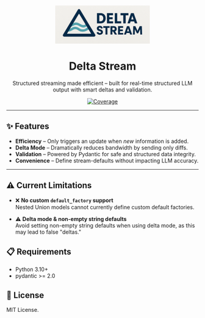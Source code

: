 <p align="center">
  <img src="https://github.com/DavidTokar12/DeltaStream/blob/main/logo.png" alt="Delta Stream Logo" height="100"/>
</p>

<h1 align="center">Delta Stream</h1>
<p align="center">Structured streaming made efficient – built for real-time structured LLM output with smart deltas and validation.</p>

<div align="center">

<!-- [![PyPI version](https://badge.fury.io/py/delta-stream.svg)](https://pypi.org/project/delta-stream/) -->
<!-- [![Python Versions](https://img.shields.io/pypi/pyversions/delta-stream.svg)](https://pypi.org/project/delta-stream/)
[![License](https://img.shields.io/github/license/your-org/delta-stream)](https://github.com/your-org/delta-stream/blob/main/LICENSE) -->
<!-- [![CI](https://github.com/your-org/delta-stream/actions/workflows/ci.yml/badge.svg)](https://github.com/your-org/delta-stream/actions/workflows/ci.yml) -->
[![Coverage](https://codecov.io/gh/DavidTokar12/DeltaStream/graph/badge.svg?token=L8WPX4BHLL)](https://codecov.io/gh/DavidTokar12/DeltaStream)

</div>

<!-- <p align="center">
  <a href="https://your-project-url.com">
    <img src="https://your-image-url.com/demo.gif" alt="Delta Stream Demo" height="400"/>
  </a>
</p> -->

---

## ✨ Features

- **Efficiency** – Only triggers an update when *new* information is added.
- **Delta Mode** – Dramatically reduces bandwidth by sending only diffs.
- **Validation** – Powered by Pydantic for safe and structured data integrity.
- **Convenience** – Define stream-defaults without impacting LLM accuracy.

<!-- ---

## 📦 Installation

We recommend using [uv](https://docs.astral.sh/uv/) for fast installs:

```bash
uv add delta-stream
```

Or with pip:

```bash
pip install delta-stream
```

---

## 🚀 Usage

> TBD – usage examples and code snippets coming soon. -->

---

## ⚠️ Current Limitations

- ❌ **No custom `default_factory` support**  
  Nested Union models cannot currently define custom default factories.

- ⚠️ **Delta mode & non-empty string defaults**  
  Avoid setting non-empty string defaults when using delta mode, as this may lead to false "deltas."


## 📋 Requirements

- Python 3.10+
- pydantic >= 2.0


## 📄 License

MIT License.
